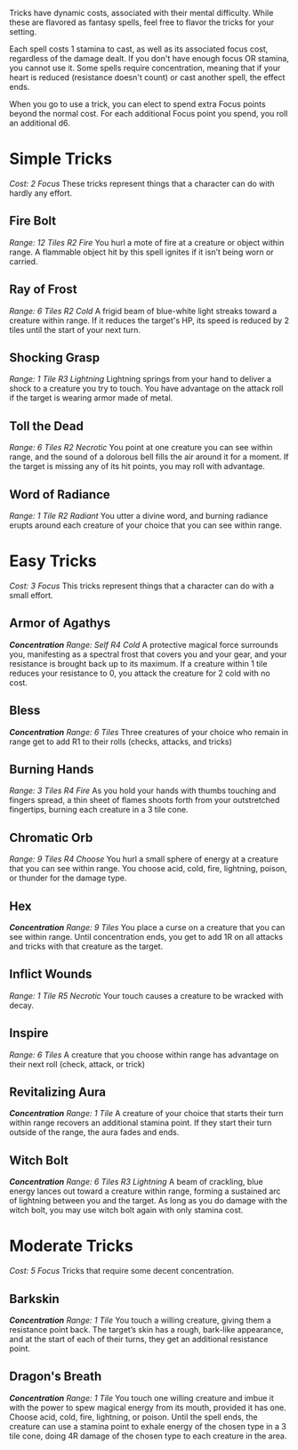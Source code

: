 Tricks have dynamic costs, associated with their mental difficulty. While these are flavored as fantasy spells, feel free to flavor the tricks for your setting.

Each spell costs 1 stamina to cast, as well as its associated focus cost, regardless of the damage dealt. If you don't have enough focus OR stamina, you cannot use it. Some spells require concentration, meaning that if your heart is reduced (resistance doesn't count) or cast another spell, the effect ends.

When you go to use a trick, you can elect to spend extra Focus points beyond the normal cost. For each additional Focus point you spend, you roll an additional d6.

# Simple Tricks
*Cost: 2 Focus*
These tricks represent things that a character can do with hardly any effort.

## Fire Bolt
*Range: 12 Tiles*
*R2 Fire*
You hurl a mote of fire at a creature or object within range. A flammable object hit by this spell ignites if it isn’t being worn or carried.

## Ray of Frost
*Range: 6 Tiles*
*R2 Cold*
A frigid beam of blue-white light streaks toward a creature within range. If it reduces the target's HP, its speed is reduced by 2 tiles until the start of your next turn.

## Shocking Grasp
*Range: 1 Tile*
*R3 Lightning*
Lightning springs from your hand to deliver a shock to a creature you try to touch. You have advantage on the attack roll if the target is wearing armor made of metal.

## Toll the Dead
*Range: 6 Tiles*
*R2 Necrotic*
You point at one creature you can see within range, and the sound of a dolorous bell fills the air around it for a moment. If the target is missing any of its hit points, you may roll with advantage.

## Word of Radiance
*Range: 1 Tile*
*R2 Radiant*
You utter a divine word, and burning radiance erupts around each creature of your choice that you can see within range.

# Easy Tricks
*Cost: 3 Focus*
This tricks represent things that a character can do with a small effort.

## Armor of Agathys
***Concentration***
*Range: Self*
*R4 Cold*
A protective magical force surrounds you, manifesting as a spectral frost that covers you and your gear, and your resistance is brought back up to its maximum. If a creature within 1 tile reduces your resistance to 0, you attack the creature for 2 cold with no cost.

## Bless
***Concentration***
*Range: 6 Tiles*
Three creatures of your choice who remain in range get to add R1 to their rolls (checks, attacks, and tricks)

## Burning Hands
*Range: 3 Tiles*
*R4 Fire*
As you hold your hands with thumbs touching and fingers spread, a thin sheet of flames shoots forth from your outstretched fingertips, burning each creature in a 3 tile cone.

## Chromatic Orb
*Range: 9 Tiles*
*R4 Choose*
You hurl a small sphere of energy at a creature that you can see within range. You choose acid, cold, fire, lightning, poison, or thunder for the damage type.

## Hex
***Concentration***
*Range: 9 Tiles*
You place a curse on a creature that you can see within range. Until concentration ends, you get to add 1R on all attacks and tricks with that creature as the target.

## Inflict Wounds
*Range: 1 Tile*
*R5 Necrotic*
Your touch causes a creature to be wracked with decay.

## Inspire
*Range: 6 Tiles*
A creature that you choose within range has advantage on their next roll (check, attack, or trick)

## Revitalizing Aura
***Concentration***
*Range: 1 Tile*
A creature of your choice that starts their turn within range recovers an additional stamina point. If they start their turn outside of the range, the aura fades and ends.

## Witch Bolt
***Concentration***
*Range: 6 Tiles*
*R3 Lightning*
A beam of crackling, blue energy lances out toward a creature within range, forming a sustained arc of lightning between you and the target. As long as you do damage with the witch bolt, you may use witch bolt again with only stamina cost.

# Moderate Tricks
*Cost: 5 Focus*
Tricks that require some decent concentration.

## Barkskin
***Concentration***
*Range: 1 Tile*
You touch a willing creature, giving them a resistance point back. The target’s skin has a rough, bark-like appearance, and at the start of each of their turns, they get an additional resistance point.

## Dragon's Breath
***Concentration***
*Range: 1 Tile*
You touch one willing creature and imbue it with the power to spew magical energy from its mouth, provided it has one. Choose acid, cold, fire, lightning, or poison. Until the spell ends, the creature can use a stamina point to exhale energy of the chosen type in a 3 tile cone, doing 4R damage of the chosen type to each creature in the area.